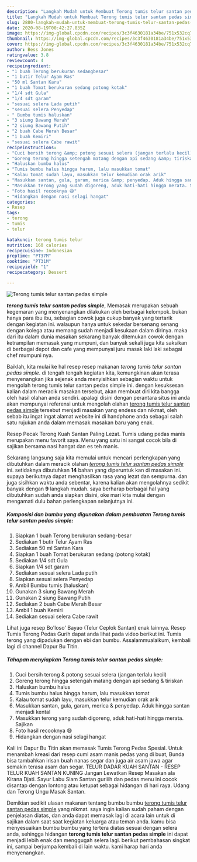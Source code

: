 ```yaml
---
description: "Langkah Mudah untuk Membuat Terong tumis telur santan pedas simple yang sempurna"
title: "Langkah Mudah untuk Membuat Terong tumis telur santan pedas simple yang sempurna"
slug: 2880-langkah-mudah-untuk-membuat-terong-tumis-telur-santan-pedas-simple-yang-sempurna
date: 2020-08-19T00:42:27.835Z
image: https://img-global.cpcdn.com/recipes/3c3f4630181a34be/751x532cq70/terong-tumis-telur-santan-pedas-simple-foto-resep-utama.jpg
thumbnail: https://img-global.cpcdn.com/recipes/3c3f4630181a34be/751x532cq70/terong-tumis-telur-santan-pedas-simple-foto-resep-utama.jpg
cover: https://img-global.cpcdn.com/recipes/3c3f4630181a34be/751x532cq70/terong-tumis-telur-santan-pedas-simple-foto-resep-utama.jpg
author: Bess Jones
ratingvalue: 3.8
reviewcount: 4
recipeingredient:
- "1 buah Terong berukuran sedangbesar"
- "1 butir Telur Ayam Ras"
- "50 ml Santan Kara"
- "1 buah Tomat berukuran sedang potong kotak"
- "1/4 sdt Gula"
- "1/4 sdt garam"
- "sesuai selera Lada putih"
- "sesuai selera Penyedap"
- " Bumbu tumis haluskan"
- "3 siung Bawang Merah"
- "2 siung Bawang Putih"
- "2 buah Cabe Merah Besar"
- "1 buah Kemiri"
- "sesuai selera Cabe rawit"
recipeinstructions:
- "Cuci bersih terong &amp; potong sesuai selera (jangan terlalu kecil)"
- "Goreng terong hingga setengah matang dengan api sedang &amp; tiriskan"
- "Haluskan bumbu halus"
- "Tumis bumbu halus hingga harum, lalu masukkan tomat"
- "Kalau tomat sudah layu, masukkan telur kemudian orak arik"
- "Masukkan santan, gula, garam, merica &amp; penyedap. Aduk hingga santan menjadi kental"
- "Masukkan terong yang sudah digoreng, aduk hati-hati hingga merata. Sajikan"
- "Foto hasil recooknya 😅"
- "Hidangkan dengan nasi selagi hangat"
categories:
- Resep
tags:
- terong
- tumis
- telur

katakunci: terong tumis telur 
nutrition: 160 calories
recipecuisine: Indonesian
preptime: "PT37M"
cooktime: "PT31M"
recipeyield: "1"
recipecategory: Dessert

---
```



![Terong tumis telur santan pedas simple](https://img-global.cpcdn.com/recipes/3c3f4630181a34be/751x532cq70/terong-tumis-telur-santan-pedas-simple-foto-resep-utama.jpg)

<b><i>terong tumis telur santan pedas simple</i></b>, Memasak merupakan sebuah kegemaran yang menyenangkan dilakukan oleh berbagai kelompok. bukan hanya para ibu ibu, sebagian cowok juga cukup banyak yang tertarik dengan kegiatan ini. walaupun hanya untuk sekedar bersenang senang dengan kolega atau memang sudah menjadi kesukaan dalam dirinya. maka dari itu dalam dunia masakan sekarang banyak ditemukan cowok dengan ketrampilan memasak yang mumpuni, dan banyak sekali juga kita saksikan di berbagai depot dan cafe yang mempunyai juru masak laki laki sebagai chef mumpuni nya.

Baiklah, kita mulai ke hal resep resep makanan <i>terong tumis telur santan pedas simple</i>. di tengah tengah kegiatan kita, kemungkinan akan terasa menyenangkan jika sejenak anda menyisihkan sebagian waktu untuk mengolah terong tumis telur santan pedas simple ini. dengan kesuksesan kalian dalam meracik masakan tersebut, akan membuat diri kita bangga oleh hasil olahan anda sendiri. apalagi disini dengan perantara situs ini anda akan mempunyai referensi untuk mengolah olahan <u>terong tumis telur santan pedas simple</u> tersebut menjadi masakan yang endess dan nikmat, oleh sebab itu ingat ingat alamat website ini di handphone anda sebagai salah satu rujukan anda dalam memasak masakan baru yang enak.

Resep Pecak Terong Kuah Santan Paling Lezat. Tumis udang pedas manis merupakan menu favorit saya. Menu yang satu ini sangat cocok bila di sajikan bersama nasi hangat dan es teh manis.


Sekarang langsung saja kita memulai untuk mencari perlengkapan yang dibutuhkan dalam meracik olahan <u><i>terong tumis telur santan pedas simple</i></u> ini. setidaknya dibutuhkan <b>14</b> bahan yang diperuntuk kan di masakan ini. supaya berikutnya dapat menghasilkan rasa yang lezat dan sempurna. dan juga sisihkan waktu anda sebentar, karena kalian akan mengolahnya sedikit banyak dengan <b>9</b> langkah mudah. saya berharap berbagai hal yang dibutuhkan sudah anda siapkan disini, oke mari kita mulai dengan mengamati dulu bahan perlengkapan selanjutnya ini.

<!--inarticleads1-->

##### Komposisi dan bumbu yang digunakan dalam pembuatan Terong tumis telur santan pedas simple:

1. Siapkan 1 buah Terong berukuran sedang-besar
1. Sediakan 1 butir Telur Ayam Ras
1. Sediakan 50 ml Santan Kara
1. Siapkan 1 buah Tomat berukuran sedang (potong kotak)
1. Sediakan 1/4 sdt Gula
1. Siapkan 1/4 sdt garam
1. Sediakan sesuai selera Lada putih
1. Siapkan sesuai selera Penyedap
1. Ambil  Bumbu tumis (haluskan)
1. Gunakan 3 siung Bawang Merah
1. Gunakan 2 siung Bawang Putih
1. Sediakan 2 buah Cabe Merah Besar
1. Ambil 1 buah Kemiri
1. Sediakan sesuai selera Cabe rawit


Lihat juga resep Bo&#39;loso&#39; Bayao (Telur Ceplok Santan) enak lainnya. Resep Tumis Terong Pedas Gurih dapat anda lihat pada video berikut ini. Tumis terong yang dipadukan dengan ebi dan bumbu. Assalammualaikum, kembali lagi di channel Dapur Bu Titin. 

<!--inarticleads2-->

##### Tahapan menyiapkan Terong tumis telur santan pedas simple:

1. Cuci bersih terong &amp; potong sesuai selera (jangan terlalu kecil)
1. Goreng terong hingga setengah matang dengan api sedang &amp; tiriskan
1. Haluskan bumbu halus
1. Tumis bumbu halus hingga harum, lalu masukkan tomat
1. Kalau tomat sudah layu, masukkan telur kemudian orak arik
1. Masukkan santan, gula, garam, merica &amp; penyedap. Aduk hingga santan menjadi kental
1. Masukkan terong yang sudah digoreng, aduk hati-hati hingga merata. Sajikan
1. Foto hasil recooknya 😅
1. Hidangkan dengan nasi selagi hangat


Kali ini Dapur Bu Titin akan memasak Tumis Terong Pedas Spesial. Untuk menambah kreasi dari resep cumi asam manis pedas yang di buat, Bunda bisa tambahkan irisan buah nanas segar dan juga air asam jawa agar semakin terasa asam dan segar. TELUR DADAR KUAH SANTAN - RESEP TELUR KUAH SANTAN KUNING Jangan Lewatkan Resep Masakan ala Kirana Djati. Sayur Labu Siam Santan guriiih dan pedas menu ini cocok disantap dengan lontong atau ketupat sebagai hidangan di hari raya. Udang dan Terong Ungu Masak Santan. 

Demikian sedikit ulasan makanan tentang bumbu bumbu <u>terong tumis telur santan pedas simple</u> yang nikmat. saya ingin kalian sudah paham dengan penjelasan diatas, dan anda dapat memasak lagi di acara lain untuk di sajikan dalam saat saat kegiatan keluarga atau teman anda. kamu bisa menyesuaikan bumbu bumbu yang tertera diatas sesuai dengan selera anda, sehingga hidangan <b>terong tumis telur santan pedas simple</b> ini dapat menjadi lebih enak dan menggugah selera lagi. berikut pembahasan singkat ini, sampai berjumpa kembali di lain waktu. kami harap hari anda menyenangkan.
